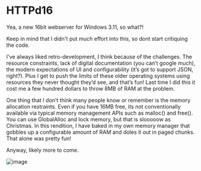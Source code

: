 # HTTPd16

Yea, a new 16bit webserver for Windows 3.11, so what?!

Keep in mind that I didn't put much effort into this, so dont start critiquing the code.

I've always liked retro-development, I think because of the challenges. The resource constraints, lack of digital documentation (you can’t google much), the modern expectations of UI and configurability (it’s got to support JSON, right?).
Plus I get to push the limits of these older operating systems using resources they never thought they’d see, and that’s fun! Last time I did this it cost me a few hundred dollars to throw 8MB of RAM at the problem.

One thing that I don’t think many people know or remember is the memory allocation restraints. Even if you have 16MB free, its not conventionally available via typical memory management APIs such as malloc() and free(). You can use GlobalAlloc and lock memory, but that is slooooow as Christmas.
In this rendition, I have baked in my own memory manager that gobbles up a configurable amount of RAM and doles it out in paged chunks. That alone was pretty fun!

Anyway, likely more to come.

![image](https://user-images.githubusercontent.com/11428567/172197547-ef3dac79-c197-4922-8b35-37132caa0ac5.png)
